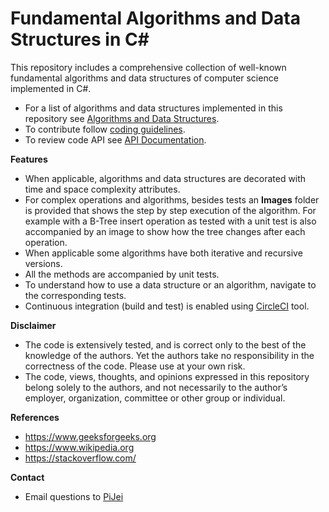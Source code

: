 # Fundamental Algorithms and Data Structures in C#
This repository includes a comprehensive collection of well-known fundamental algorithms and data structures of computer science implemented in C#. 

- For a list of algorithms and data structures implemented in this repository see [Algorithms and Data Structures](articles/AlgorithmsAndDataStructures.md).
- To contribute follow [coding guidelines](articles/CodingGuidelines.md).
- To review code API see [API Documentation](api/CSFundamentals.Algorithms.GraphTraversal.yml).

**Features**
- When applicable, algorithms and data structures are decorated with time and space complexity attributes. 
- For complex operations and algorithms, besides tests an **Images** folder is provided that shows the step by step execution of the algorithm. For example with a B-Tree insert operation as tested with a unit test is also accompanied by an image to show how the tree changes after each operation. 
- When applicable some algorithms have both iterative and recursive versions. 
- All the methods are accompanied by unit tests. 
- To understand how to use a data structure or an algorithm, navigate to the corresponding tests.
- Continuous integration (build and test) is enabled using [CircleCI](https://circleci.com/) tool.

**Disclaimer**
- The code is extensively tested, and is correct only to the best of the knowledge of the authors. Yet the authors take no responsibility in the correctness of the code. Please use at your own risk.  
- The code, views, thoughts, and opinions expressed in this repository belong solely to the authors, and not necessarily to the author’s employer, organization, committee or other group or individual.

**References**
- https://www.geeksforgeeks.org
- https://www.wikipedia.org
- https://stackoverflow.com/

**Contact**
- Email questions to [PiJei](https://github.com/PiJei)
